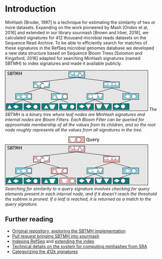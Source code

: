 # Introduction

MinHash [Broder, 1997] is a technique for estimating the similarity of two or more datasets.
Expanding on the work pioneered by Mash [Ondov et al, 2016] and extended in our library sourmash [Brown and Irber, 2016],
we calculated signatures for 412 thousand microbial reads datasets on the Sequence Read Archive.
To be able to efficiently search for matches of these signatures in the RefSeq microbial genomes database we developed a new data structure based on Sequence Bloom Trees [Solomon and Kingsford, 2016] adapted for searching MinHash signatures (named SBTMH) to index signatures and made it available publicly.

[![](poster/figures/sbtmh.png)](poster/figures/sbtmh.svg)
*The SBTMH is a binary tree where leaf nodes are MinHash signatures and internal nodes are Bloom Filters. Each Bloom Filter can be queried for approximate membership of all the values from its children, and so the root node roughly represents all the values from all signatures in the tree.*

[![](poster/figures/sbtmh_query.png)](poster/figures/sbtmh_query.svg)
*Searching for similarity to a query signature involves checking for query elements present in each internal node, and if it doesn't reach the threshold the subtree is pruned. If a leaf is reached, it is returned as a match to the query signature.*

## Further reading

- [Original repository, exploring the SBTMH implementation][1]
- [Pull request bringing SBTMH into sourmash][2]
- [Indexing RefSeq][3] and [extending the index][4]
- [Technical details on the system for computing minhashes from SRA][5]
- [Categorizing the 412k signatures][6]

[1]: https://github.com/luizirber/2016-sbt-minhash
[2]: https://github.com/dib-lab/sourmash/pull/45
[3]: http://ivory.idyll.org/blog/2016-sourmash-sbt.html
[4]: http://ivory.idyll.org/blog/2016-sourmash-sbt-more.html
[5]: http://blog.luizirber.org/2016/12/28/soursigs-arch-1/
[6]: http://ivory.idyll.org/blog/2017-sourmash-sra-microbial-wgs.html
